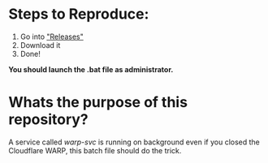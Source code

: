 # Steps to Reproduce:
1. Go into ["Releases"](/releases)
2. Download it
4. Done!

**You should launch the .bat file as administrator.**

# Whats the purpose of this repository?
A service called *warp-svc* is running on background even if you closed the Cloudflare WARP, this batch file should do the trick.
